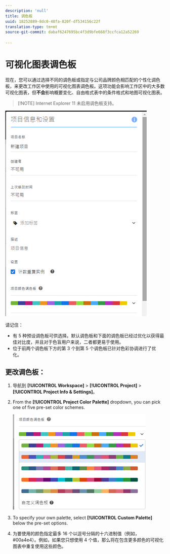 ```yaml
---
description: 'null'
title: 调色板
uuid: 18252889-8dc0-48fa-820f-df534156c22f
translation-type: tm+mt
source-git-commit: dabaf6247695bc4f3d9bfe668f3ccfca12a52269

---
```



# 可视化图表调色板

现在，您可以通过选择不同的调色板或指定与公司品牌颜色相匹配的个性化调色板，来更改工作区中使用的可视化图表调色板。这项功能会影响工作区中的大多数可视化图表，但&#x200B;**不会**&#x200B;影响概要变化、自由格式表中的条件格式和地图可视化图表。

>[!NOTE] Internet Explorer 11 未启用调色板支持。

![](assets/color_palettes.png)

请记住：

* 有 5 种预设调色板可供选择。默认调色板和下面的调色板已经过优化以获得最佳对比度，并且对于色盲用户来说，二者都更易于使用。
* 位于前两个调色板下方的第 3 个到第 5 个调色板已针对色彩协调进行了优化。

## 更改调色板：

1. 导航到 **[!UICONTROL Workspace]** > **[!UICONTROL Project]** > **[!UICONTROL Project Info & Settings]**。
1. From the **[!UICONTROL Project Color Palette]** dropdown, you can pick one of five pre-set color schemes.

   ![](assets/custom_palette.png)

1. To specify your own palette, select **[!UICONTROL Custom Palette]** below the pre-set options.
1. 为要使用的颜色指定最多 16 个以逗号分隔的十六进制值（例如，#00a4e4）。例如，如果您只想使用 4 个值，那么将在包含更多颜色的可视化图表中重复使用这些颜色。

